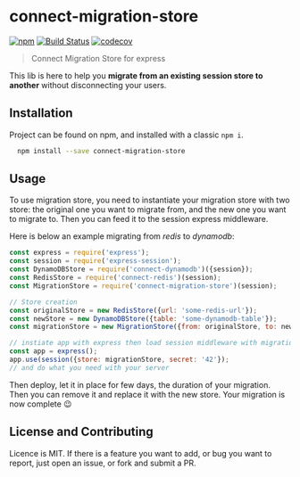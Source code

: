 connect-migration-store
=======================

[![npm](https://img.shields.io/npm/v/connect-migration-store.svg)](https://www.npmjs.com/package/connect-migration-store)
[![Build Status](https://travis-ci.org/CoorpAcademy/connect-migration-store.svg?branch=master)](https://travis-ci.org/CoorpAcademy/connect-migration-store)
[![codecov](https://codecov.io/gh/CoorpAcademy/connect-migration-store/branch/master/graph/badge.svg)](https://codecov.io/gh/CoorpAcademy/connect-migration-store)

> Connect Migration Store for express

This lib is here to help you **migrate from an existing session store to another**
without disconnecting your users.

## Installation

Project can be found on npm, and installed with a classic `npm i`.

```sh
  npm install --save connect-migration-store
```

## Usage
To use migration store, you need to instantiate your migration store with two store:
the original one you want to migrate from, and the new one you want to migrate to.
Then you can feed it to the session express middleware.

Here is below an example migrating from *redis* to *dynamodb*:

```js
const express = require('express');
const session = require('express-session');
const DynamoDBStore = require('connect-dynamodb')({session});
const RedisStore = require('connect-redis')(session);
const MigrationStore = require('connect-migration-store')(session);

// Store creation
const originalStore = new RedisStore({url: 'some-redis-url'});
const newStore = new DynamoDBStore({table: 'some-dynamodb-table'});
const migrationStore = new MigrationStore({from: originalStore, to: newStore})

// instiate app with express then load session middleware with migration store
const app = express();
app.use(session({store: migrationStore, secret: '42'});
// and do what you need with your server
```

Then deploy, let it in place for few days, the duration of your migration.
Then you can remove it and replace it with the new store.
Your migration is now complete :wink:

## License and Contributing

Licence is MIT. If there is a feature you want to add, or bug you want to report,
just open an issue, or fork and submit a PR.
